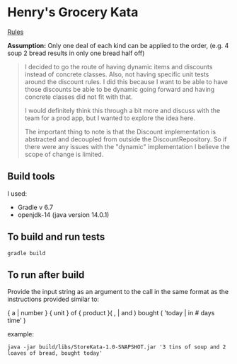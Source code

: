 # Henry's Grocery Kata

[Rules](rules.md)

**Assumption:** Only one deal of each kind can be applied to the order, (e.g. 4 soup 2 bread results in only one bread half off)

> I decided to go the route of having dynamic items and discounts instead of concrete classes.  Also, not having specific unit tests around the discount rules.  I did this because I want to be able to have those discounts be able to be dynamic going forward and having concrete classes did not fit with that.
> 
> I would definitely think this through a bit more and discuss with the team for a prod app, but I wanted to explore the idea here.
> 
> The important thing to note is that the Discount implementation is abstracted and decoupled from outside the DiscountRepository.  So if there were any issues with the "dynamic" implementation I believe the scope of change is limited.

## Build tools
I used:
 - Gradle v 6.7
 - openjdk-14 (java version 14.0.1)

## To build and run tests
```
gradle build
```

## To run after build
Provide the input string as an argument to the call in the same format as the instructions provided similar to:

{ a | number } { unit } of { product }( , | and ) bought ( 'today | in # days time' ) 

example:
```
java -jar build/libs/StoreKata-1.0-SNAPSHOT.jar '3 tins of soup and 2 loaves of bread, bought today'
```